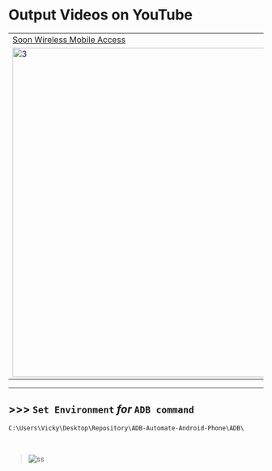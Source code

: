 # Output Videos on YouTube

<table>
<tr>

<td>
<a href="https://www.youtube.com/shorts/uHvtl3Ky0aw">
Soon Wireless Mobile Access
</a>
</td>

<td>
<a href="https://www.youtube.com/shorts/Tri_bp0lRlQ">
Keyevents USB connected Mobile
</a>
</td>

</tr>

<tr>
<td><img src="https://user-images.githubusercontent.com/50515418/228496968-7edb39d2-8c50-4878-a27c-5bc29aa3a9cd.png" alt="3" height = 650px></td>
<td><img src="https://user-images.githubusercontent.com/50515418/228497178-4cf48767-9e9f-4330-b6e6-0cd708ef15ce.png" alt="4" height = 650px></td>
</tr>
</table>

--------------

## >>> `Set Environment` *for* `ADB command`

`C:\Users\Vicky\Desktop\Repository\ADB-Automate-Android-Phone\ADB\`

<br>

> ![ss](https://github.com/imvickykumar999/ADB-Automate-Android-Phone/blob/main/static/Set%20ADB%20Environment.png?raw=true)
